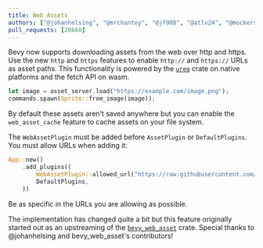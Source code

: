 ```yaml
---
title: Web Assets
authors: ["@johanhelsing", "@mrchantey", "@jf908", "@atlv24", "@mockersf"]
pull_requests: [20660]
---
```


Bevy now supports downloading assets from the web over http and https.
Use the new `http` and `https` features to enable `http://` and `https://` URLs as asset paths.
This functionality is powered by the [`ureq`](https://github.com/algesten/ureq) crate on native platforms and the fetch API on wasm.

```rust
let image = asset_server.load("https://example.com/image.png");
commands.spawn(Sprite::from_image(image));
```

By default these assets aren’t saved anywhere but you can enable the `web_asset_cache` feature to cache assets on your file system.

The `WebAssetPlugin` must be added before `AssetPlugin` or `DefaultPlugins`. You must allow URLs when adding it:

```rust
App::new()
    .add_plugins((
        WebAssetPlugin::allowed_url("https://raw.githubusercontent.com/bevyengine/bevy").unwrap(),
        DefaultPlugins,
    ))
```

Be as specific in the URLs you are allowing as possible.

The implementation has changed quite a bit but this feature originally started out as an upstreaming of the [`bevy_web_asset`](https://github.com/johanhelsing/bevy_web_asset) crate.
Special thanks to @johanhelsing and bevy_web_asset's contributors!
